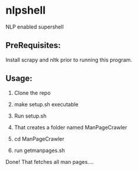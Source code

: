 nlpshell
========

NLP enabled supershell

PreRequisites:
-------------

Install scrapy and nltk prior to running this program.

Usage:
------

1) Clone the repo

2) make setup.sh executable

3) Run setup.sh

4) That creates a folder named ManPageCrawler

5) cd ManPageCrawler

6) run getmanpages.sh

Done! That fetches all man pages....
